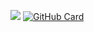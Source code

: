 ![](https://quotes-github-readme.vercel.app/api?type=horizontal&theme=tokyonight)
[![GitHub Card](https://github-id-card-maker-5yl1i8yog-nishansrs-projects.vercel.app/api/card?user=nishansr&card=1&theme=default&qr=true&stats=true&bio=true&followers=true)](https://github.com/nishansr)
